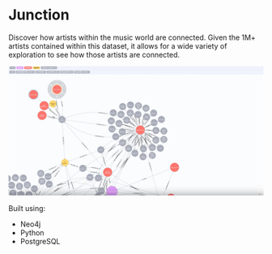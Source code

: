 # Junction
Discover how artists within the music world are connected. Given the 1M+ artists contained within this dataset, it allows for a wide variety of exploration to see how those artists are connected.

![Junction](junction.png "Junction")  


Built using:
* Neo4j
* Python
* PostgreSQL
